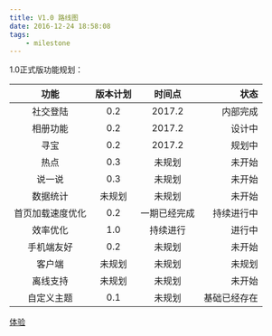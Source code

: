 ```yaml
---
title: V1.0 路线图
date: 2016-12-24 18:58:08
tags: 
    - milestone
---
```


1.0正式版功能规划：

| 功能                         | 版本计划  |  时间点   |  状态|
|:----------------------------:|:--------:|:----------:|---:|
| 社交登陆| 0.2| 2017.2| 内部完成|
| 相册功能| 0.2| 2017.2| 设计中|
| 寻宝| 0.2| 2017.2| 规划中|
| 热点 | 0.3 | 未规划| 未开始|
| 说一说 | 0.3 | 未规划| 未开始|
| 数据统计| 未规划| 未规划| 未开始|
| 首页加载速度优化| 0.2 | 一期已经完成|持续进行中|
| 效率优化 | 1.0 | 持续进行| 进行中|
| 手机端友好| 0.2 | 未规划| 未开始|
| 客户端| 未规划|未规划|未规划|
| 离线支持| 未规划 | 未规划 | 未开始|
| 自定义主题| 0.1 | 未规划 | 基础已经存在 |

[体验](https://www.union-earth.com)